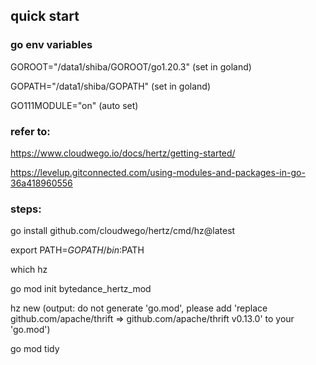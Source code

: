 ## quick start

### go env variables

GOROOT="/data1/shiba/GOROOT/go1.20.3" (set in goland)

GOPATH="/data1/shiba/GOPATH" (set in goland)

GO111MODULE="on" (auto set)

### refer to: 
https://www.cloudwego.io/docs/hertz/getting-started/

https://levelup.gitconnected.com/using-modules-and-packages-in-go-36a418960556

### steps:
go install github.com/cloudwego/hertz/cmd/hz@latest

export PATH=$GOPATH/bin:$PATH

which hz

go mod init bytedance_hertz_mod

hz new
(output: do not generate 'go.mod', please add 'replace github.com/apache/thrift => github.com/apache/thrift v0.13.0' to your 'go.mod')

go mod tidy

